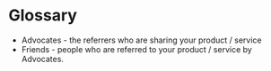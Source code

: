# Glossary

- Advocates - the referrers who are sharing your product / service
- Friends - people who are referred to your product / service by Advocates.
